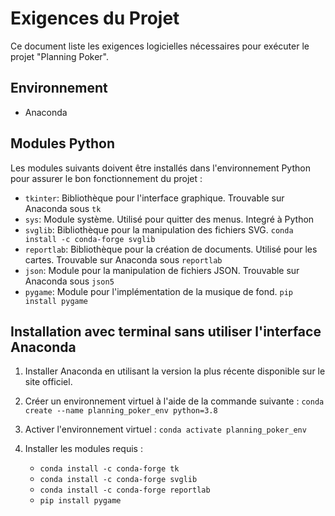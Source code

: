 # Exigences du Projet

Ce document liste les exigences logicielles nécessaires pour exécuter le projet "Planning Poker".

## Environnement

- Anaconda

## Modules Python

Les modules suivants doivent être installés dans l'environnement Python pour assurer le bon fonctionnement du projet :

- `tkinter`: Bibliothèque pour l'interface graphique. Trouvable sur Anaconda sous `tk`
- `sys`: Module système. Utilisé pour quitter des menus. Integré à Python
- `svglib`: Bibliothèque pour la manipulation des fichiers SVG. `conda install -c conda-forge svglib`
- `reportlab`: Bibliothèque pour la création de documents. Utilisé pour les cartes. Trouvable sur Anaconda sous `reportlab`
- `json`: Module pour la manipulation de fichiers JSON. Trouvable sur Anaconda sous `json5`
- `pygame`: Module pour l'implémentation de la musique de fond. `pip install pygame`

## Installation avec terminal sans utiliser l'interface Anaconda

1. Installer Anaconda en utilisant la version la plus récente disponible sur le site officiel.

2. Créer un environnement virtuel à l'aide de la commande suivante :
   `conda create --name planning_poker_env python=3.8`

3. Activer l'environnement virtuel :
   `conda activate planning_poker_env`
   
4. Installer les modules requis :
   - `conda install -c conda-forge tk`
   - `conda install -c conda-forge svglib`
   - `conda install -c conda-forge reportlab`
   - `pip install pygame`
